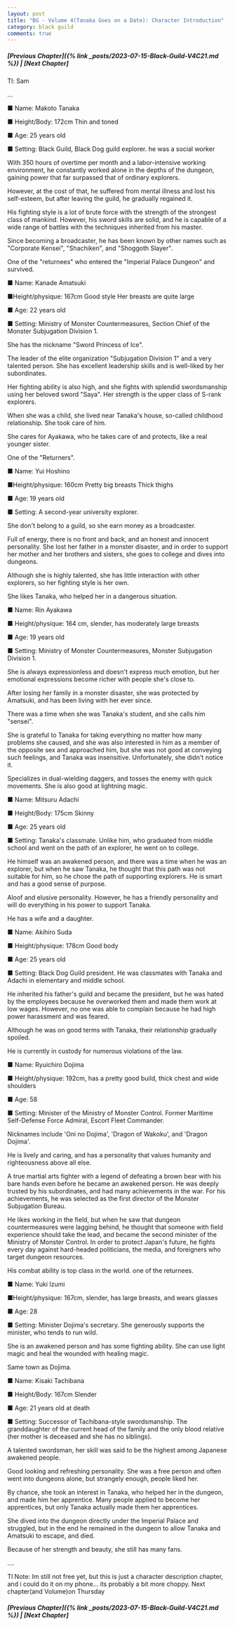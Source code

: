 ```yaml
---
layout: post
title: "BG - Volume 4(Tanaka Goes on a Date): Character Introduction"
category: black guild
comments: true
---
```



##### [Previous Chapter]({% link _posts/2023-07-15-Black-Guild-V4C21.md %}) \| [Next Chapter]


Tl: Sam


...


■ Name: Makoto Tanaka

■ Height/Body: 172cm Thin and toned

■ Age: 25 years old

■ Setting: Black Guild, Black Dog guild explorer. he was a social worker

With 350 hours of overtime per month and a labor-intensive working environment, he constantly worked alone in the depths of the dungeon, gaining power that far surpassed that of ordinary explorers.
<!--more-->   
However, at the cost of that, he suffered from mental illness and lost his self-esteem, but after leaving the guild, he gradually regained it.

His fighting style is a lot of brute force with the strength of the strongest class of mankind. However, his sword skills are solid, and he is capable of a wide range of battles with the techniques inherited from his master.

Since becoming a broadcaster, he has been known by other names such as "Corporate Kensei", "Shachiken", and "Shoggoth Slayer".

One of the "returnees" who entered the "Imperial Palace Dungeon" and survived.



■ Name: Kanade Amatsuki

■Height/physique: 167cm Good style Her breasts are quite large

■ Age: 22 years old

■ Setting: Ministry of Monster Countermeasures, Section Chief of the Monster Subjugation Division 1.

She has the nickname "Sword Princess of Ice".

The leader of the elite organization "Subjugation Division 1" and a very talented person. She has excellent leadership skills and is well-liked by her subordinates.

Her fighting ability is also high, and she fights with splendid swordsmanship using her beloved sword "Saya". Her strength is the upper class of S-rank explorers.

When she was a child, she lived near Tanaka's house, so-called childhood relationship. She took care of him.

She cares for Ayakawa, who he takes care of and protects, like a real younger sister.

One of the "Returners".



■ Name: Yui Hoshino

■Height/physique: 160cm Pretty big breasts Thick thighs

■ Age: 19 years old

■ Setting: A second-year university explorer.

She don't belong to a guild, so she earn money as a broadcaster.

Full of energy, there is no front and back, and an honest and innocent personality. She lost her father in a monster disaster, and in order to support her mother and her brothers and sisters, she goes to college and dives into dungeons.

Although she is highly talented, she has little interaction with other explorers, so her fighting style is her own.

She likes Tanaka, who helped her in a dangerous situation.



■ Name: Rin Ayakawa

■ Height/physique: 164 cm, slender, has moderately large breasts

■ Age: 19 years old

■ Setting: Ministry of Monster Countermeasures, Monster Subjugation Division 1.

She is always expressionless and doesn't express much emotion, but her emotional expressions become richer with people she's close to.

After losing her family in a monster disaster, she was protected by Amatsuki, and has been living with her ever since.

There was a time when she was Tanaka's student, and she calls him "sensei".

She is grateful to Tanaka for taking everything no matter how many problems she caused, and she was also interested in him as a member of the opposite sex and approached him, but she was not good at conveying such feelings, and Tanaka was insensitive. Unfortunately, she didn't notice it.

Specializes in dual-wielding daggers, and tosses the enemy with quick movements. She is also good at lightning magic.



■ Name: Mitsuru Adachi

■ Height/Body: 175cm Skinny

■ Age: 25 years old

■ Setting: Tanaka's classmate. Unlike him, who graduated from middle school and went on the path of an explorer, he went on to college.

He himself was an awakened person, and there was a time when he was an explorer, but when he saw Tanaka, he thought that this path was not suitable for him, so he chose the path of supporting explorers. He is smart and has a good sense of purpose.

Aloof and elusive personality. However, he has a friendly personality and will do everything in his power to support Tanaka.

He has a wife and a daughter.



■ Name: Akihiro Suda

■ Height/physique: 178cm Good body

■ Age: 25 years old

■ Setting: Black Dog Guild president. He was classmates with Tanaka and Adachi in elementary and middle school.

He inherited his father's guild and became the president, but he was hated by the employees because he overworked them and made them work at low wages. However, no one was able to complain because he had high power harassment and was feared.

Although he was on good terms with Tanaka, their relationship gradually spoiled.

He is currently in custody for numerous violations of the law.



■ Name: Ryuichiro Dojima

■ Height/physique: 192cm, has a pretty good build, thick chest and wide shoulders

■ Age: 58

■ Setting: Minister of the Ministry of Monster Control. Former Maritime Self-Defense Force Admiral, Escort Fleet Commander.

Nicknames include 'Oni no Dojima', 'Dragon of Wakoku', and 'Dragon Dojima'.

He is lively and caring, and has a personality that values humanity and righteousness above all else.

A true martial arts fighter with a legend of defeating a brown bear with his bare hands even before he became an awakened person. He was deeply trusted by his subordinates, and had many achievements in the war. For his achievements, he was selected as the first director of the Monster Subjugation Bureau.

He likes working in the field, but when he saw that dungeon countermeasures were lagging behind, he thought that someone with field experience should take the lead, and became the second minister of the Ministry of Monster Control. In order to protect Japan's future, he fights every day against hard-headed politicians, the media, and foreigners who target dungeon resources.

His combat ability is top class in the world. one of the returnees.



■ Name: Yuki Izumi

■Height/physique: 167cm, slender, has large breasts, and wears glasses

■ Age: 28

■ Setting: Minister Dojima's secretary. She generously supports the minister, who tends to run wild.

She is an awakened person and has some fighting ability. She can use light magic and heal the wounded with healing magic.

Same town as Dojima.



■ Name: Kisaki Tachibana

■ Height/Body: 167cm Slender

■ Age: 21 years old at death

■ Setting: Successor of Tachibana-style swordsmanship. The granddaughter of the current head of the family and the only blood relative (her mother is deceased and she has no siblings).

A talented swordsman, her skill was said to be the highest among Japanese awakened people.

Good looking and refreshing personality. She was a free person and often went into dungeons alone, but strangely enough, people liked her.

By chance, she took an interest in Tanaka, who helped her in the dungeon, and made him her apprentice. Many people applied to become her apprentices, but only Tanaka actually made them her apprentices.

She dived into the dungeon directly under the Imperial Palace and struggled, but in the end he remained in the dungeon to allow Tanaka and Amatsuki to escape, and died.

Because of her strength and beauty, she still has many fans.


....


Tl Note: Im still not free yet, but this is just a character description chapter, and i could do it on my phone...
its probably a bit more choppy. Next chapter(and Volume)on Thursday 


##### [Previous Chapter]({% link _posts/2023-07-15-Black-Guild-V4C21.md %}) \| [Next Chapter]